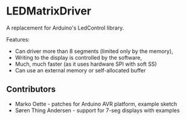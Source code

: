 # LEDMatrixDriver

A replacement for Arduino's LedControl library.

Features:
- Can driver more than 8 segments (limited only by the memory),
- Writing to the display is controlled by the software,
- Much, much faster (as it uses hardware SPI with soft SS)
- Can use an external memory or self-allocated buffer

## Contributors
- Marko Oette	 - patches for Arduino AVR platform, example sketch
- Søren Thing Andersen - support for 7-seg displays with examples
